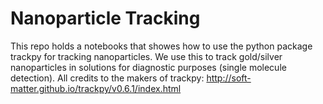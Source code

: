 # Nanoparticle Tracking
This repo holds a notebooks that showes how to use the python package trackpy for tracking nanoparticles.
We use this to track gold/silver nanoparticles in solutions for diagnostic purposes (single molecule detection).
All credits to the makers of trackpy: http://soft-matter.github.io/trackpy/v0.6.1/index.html

